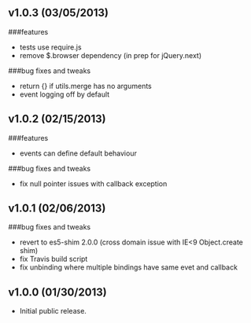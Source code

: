 ## v1.0.3 (03/05/2013)

###features
* tests use require.js
* remove $.browser dependency (in prep for jQuery.next)

###bug fixes and tweaks
* return {} if utils.merge has no arguments
* event logging off by default

## v1.0.2 (02/15/2013)

###features
* events can define default behaviour
 
###bug fixes and tweaks
* fix null pointer issues with callback exception

## v1.0.1 (02/06/2013)

###bug fixes and tweaks
* revert to es5-shim 2.0.0 (cross domain issue with IE<9 Object.create shim)
* fix Travis build script
* fix unbinding where multiple bindings have same evet and callback

## v1.0.0 (01/30/2013)

* Initial public release.
